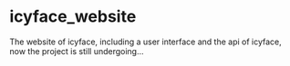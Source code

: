# icyface_website
The website of icyface, including a user interface and the api of icyface, now the project is still undergoing...
